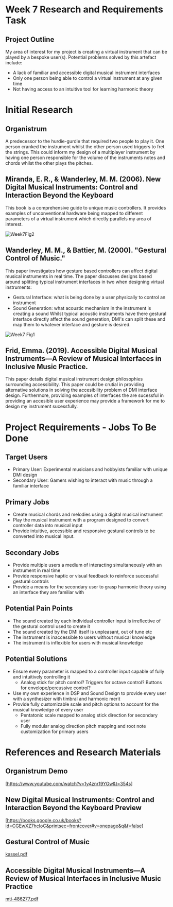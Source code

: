 # Week 7 Research and Requirements Task

## Project Outline
My area of interest for my project is creating a virtual instrument that can be played by a bespoke user(s). 
Potential problems solved by this artefact include:
- A lack of familiar and accessible digital musical instrument interfaces
- Only one person being able to control a virtual instrument at any given time
- Not having access to an intuitive tool for learning harmonic theory

# Initial Research

## Organistrum 
A predecessor to the hurdie-gurdie that required two people to play it. 
One person cranked the instrument whilst the other person used triggers to fret the strings.
This could inform my design of a multiplayer instrument by having one person responsible for the volume
of the instruments notes and chords whilst the other plays the pitches.

## Miranda, E. R., & Wanderley, M. M. (2006). New Digital Musical Instruments: Control and Interaction Beyond the Keyboard
This book is a comprehensive guide to unique music controllers. It provides examples of unconventional hardware being mapped to
different parameters of a virtual instrument which directly parallels my area of interest.

![Week7Fig2](https://github.com/user-attachments/assets/370fd8cc-5a2a-4fe2-ae17-a5a7d32c30c3)

## Wanderley, M. M., & Battier, M. (2000). "Gestural Control of Music."
This paper investigates how gesture based controllers can affect digital musical instruments in real time. The paper
discusses designs based around splitting typical instrument interfaces in two when designing virtual instruments:
 -  Gestural Interface: what is being done by a user physically to control an instrument
 -  Sound Generation: what acoustic mechanism in the instrument is creating a sound
Whilst typical acoustic instruments have there gestural interface directly affect the sound generation, DMI's can
split these and map them to whatever interface and gesture is desired.

![Week7 Fig1](https://github.com/user-attachments/assets/e2375c27-b8be-41a1-858d-11711ee862be)

## Frid, Emma. (2019). Accessible Digital Musical Instruments—A Review of Musical Interfaces in Inclusive Music Practice.  
This paper details digital musical instrument design philosophies surrounding accessibility.
This paper could be crutial in providing alternative solutions in solving the accesibility problem of
DMI interface design. Furthermore, providing examples of interfaces the are sucessful in providing
an accesible user experience may provide a framework for me to design my instrument sucessfully.


# Project Requirements - Jobs To Be Done

## Target Users
 - Primary User: Experimental  musicians and hobbyists familiar with unique DMI design
 - Secondary User: Gamers wishing to interact with music through a familiar interface

## Primary Jobs 
 - Create musical chords and melodies using a digital musical instrument
 - Play the musical instrument with a program designed to convert controller data into musical input
 - Provide intuitive, accessible and responsive gestural controls to be converted into musical input.

## Secondary Jobs
 - Provide multiple users a medium of interacting simultaneously with an instrument in real time
 - Provide responsive haptic or visual feedback to reinforce successful gestural controls
 - Provide a means for the secondary user to grasp harmonic theory using an interface they are familiar with

## Potential Pain Points
 - The sound created by each individual controller input is irreflective of the gestural control used to create it
 - The sound created by the DMI itself is unpleasant, out of tune etc
 - The instrument is inaccessible to users without musical knowledge
 - The instrument is inflexible for users with musical knowledge

## Potential Solutions
 - Ensure every parameter is mapped to a controller input capable of fully and intuitively controlling it
    - Analog stick for pitch control? Triggers for octave control? Buttons for envelope/percussive control?
 - Use my own experience in DSP and Sound Design to provide every user with a synthesizer with timbral and harmonic merit
 - Provide fully customizable scale and pitch options to account for the musical knowledge of every user
    - Pentatonic scale mapped to analog stick direction for secondary user
    - Fully modular analog direction pitch mapping and root note customization for primary users





# References and Research Materials

## Organistrum Demo

[https://www.youtube.com/watch?v=1y4znr19YGw&t=354s]



## New Digital Musical Instruments: Control and Interaction Beyond the Keyboard Preview

[https://books.google.co.uk/books?id=CGEwXZ7hcIoC&printsec=frontcover#v=onepage&q&f=false]



## Gestural Control of Music

[kassel.pdf](https://github.com/user-attachments/files/17703467/kassel.pdf)


## Accessible Digital Musical Instruments—A Review of Musical Interfaces in Inclusive Music Practice

[mti-486277.pdf](https://github.com/user-attachments/files/17703647/mti-486277.pdf)
